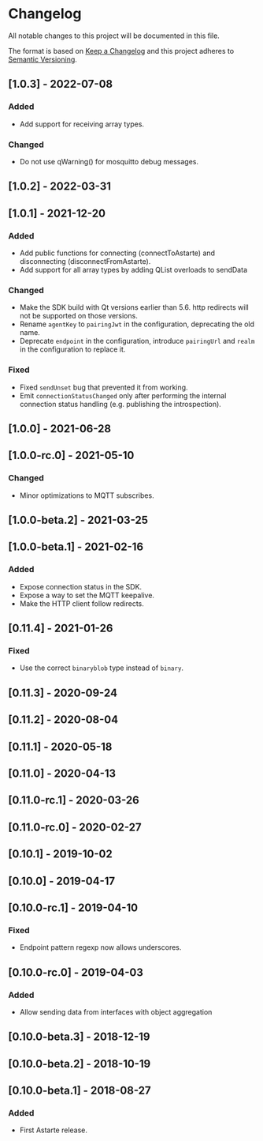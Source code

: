 # Changelog
All notable changes to this project will be documented in this file.

The format is based on [Keep a Changelog](http://keepachangelog.com/en/1.0.0/)
and this project adheres to [Semantic Versioning](http://semver.org/spec/v2.0.0.html).

## [1.0.3] - 2022-07-08
### Added
- Add support for receiving array types.

### Changed
- Do not use qWarning() for mosquitto debug messages.

## [1.0.2] - 2022-03-31

## [1.0.1] - 2021-12-20
### Added
- Add public functions for connecting (connectToAstarte) and disconnecting (disconnectFromAstarte).
- Add support for all array types by adding QList<T> overloads to sendData

### Changed
- Make the SDK build with Qt versions earlier than 5.6. http redirects will not be supported on
  those versions.
- Rename `agentKey` to `pairingJwt` in the configuration, deprecating the old name.
- Deprecate `endpoint` in the configuration, introduce `pairingUrl` and `realm` in the configuration
  to replace it.

### Fixed
- Fixed `sendUnset` bug that prevented it from working.
- Emit `connectionStatusChanged` only after performing the internal connection status handling (e.g.
  publishing the introspection).

## [1.0.0] - 2021-06-28

## [1.0.0-rc.0] - 2021-05-10
### Changed
- Minor optimizations to MQTT subscribes.

## [1.0.0-beta.2] - 2021-03-25

## [1.0.0-beta.1] - 2021-02-16
### Added
- Expose connection status in the SDK.
- Expose a way to set the MQTT keepalive.
- Make the HTTP client follow redirects.

## [0.11.4] - 2021-01-26
### Fixed
- Use the correct `binaryblob` type instead of `binary`.

## [0.11.3] - 2020-09-24

## [0.11.2] - 2020-08-04

## [0.11.1] - 2020-05-18

## [0.11.0] - 2020-04-13

## [0.11.0-rc.1] - 2020-03-26

## [0.11.0-rc.0] - 2020-02-27

## [0.10.1] - 2019-10-02

## [0.10.0] - 2019-04-17

## [0.10.0-rc.1] - 2019-04-10
### Fixed
- Endpoint pattern regexp now allows underscores.

## [0.10.0-rc.0] - 2019-04-03
### Added
- Allow sending data from interfaces with object aggregation

## [0.10.0-beta.3] - 2018-12-19

## [0.10.0-beta.2] - 2018-10-19

## [0.10.0-beta.1] - 2018-08-27
### Added
- First Astarte release.
